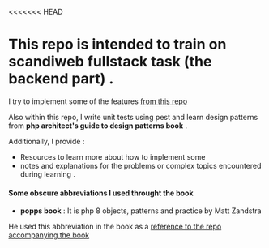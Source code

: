 <<<<<<< HEAD
# This repo is intended to train on scandiweb fullstack task (the backend part) . 

I try to implement some of the features  [from this repo](https://github.com/SH1R3F/Scandiweb-fullstack-task)

Also within this repo, I write unit tests using pest and learn design patterns from **php architect's guide to design patterns book** . 

Additionally, I provide : 
- Resources to learn more about how to implement some 
-  notes and explanations for the problems or complex topics encountered during learning . 


#### Some obscure abbreviations I used throught the book 
- **popps book** : It is php 8 objects, patterns and practice by Matt Zandstra  

He used this abbreviation in the book as a [reference to the repo accompanying the book](https://github.com/Apress/php-8-objects-patterns-practice)

